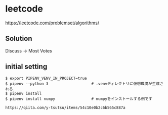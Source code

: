 # leetcode

https://leetcode.com/problemset/algorithms/


## Solution
Discuss -> Most Votes

## initial setting
```
$ export PIPENV_VENV_IN_PROJECT=true
$ pipenv --python 3                   # .venvディレクトリに仮想環境が生成される
$ pipenv install
$ pipenv install numpy                # numpyをインストールする例です

https://qiita.com/y-tsutsu/items/54c10e0b2c6b565c887a
```
